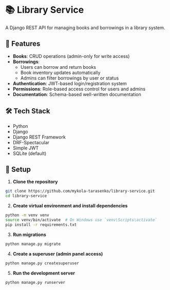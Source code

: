 # 📚 Library Service

A Django REST API for managing books and borrowings in a library system.

## 🚀 Features

- **Books**: CRUD operations (admin-only for write access)
- **Borrowings**:
    - Users can borrow and return books
    - Book inventory updates automatically
    - Admins can filter borrowings by user or status
- **Authentication**: JWT-based login/registration system
- **Permissions**: Role-based access control for users and admins
- **Documentation**: Schema-based well-written documentation

## 🛠 Tech Stack

- Python
- Django
- Django REST Framework
- DRF-Spectacular
- Simple JWT
- SQLite (default)

## 🔧 Setup

1. **Clone the repository**

```bash
git clone https://github.com/mykola-tarasenko/library-service.git
cd library-service
```

2. **Create virtual environment and install dependencies**

```bash
python -m venv venv
source venv/bin/activate  # On Windows use `venv\Scripts\activate`
pip install -r requirements.txt
```

3. **Run migrations**

```bash
python manage.py migrate
```

4. **Create a superuser (admin panel access)**

```bash
python manage.py createsuperuser
```

5. **Run the development server**
```bash
python manage.py runserver
```
